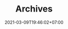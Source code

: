 ---
title: "Archives"
date: 2021-03-09T19:46:02+07:00
layout: "archives"
slug: "archives"
menu:
    main:
        weight: -70
        pre: archives
---